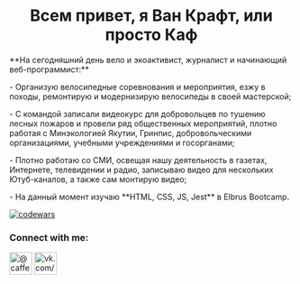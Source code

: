 <h1 align="center">Всем привет, я Ван Крафт, или просто Каф </h1>
<p>**На сегодняшний день вело и экоактивист, журналист и начинающий веб-программист:**</p>
<p>  - Организую велосипедные соревнования и мероприятия, езжу в походы, ремонтирую и модернизирую велосипеды в своей мастерской;</p>
<p>  - С командой записали видеокурс для добровольцев по тушению лесных пожаров и провели ряд общественных мероприятий, плотно работая с Минэкологией Якутии, Гринпис, добровольческими организациями, учебными учреждениями и госорганами;</p>
<p>  - Плотно работаю со СМИ, освещая нашу деятельность в газетах, Интернете, телевидении и радио, записываю видео для нескольких Ютуб-каналов, а также сам монтирую видео;</p>
<p>  - На данный момент изучаю **HTML, CSS, JS, Jest** в Elbrus Bootcamp.</p>
  
  [![codewars](https://www.codewars.com/users/wancraft/badges/small)](https://www.codewars.com/users/wancraft) 
  
### Connect with me:
<p align="left">
<a href="https://t.me/caffeinque" target="blank"><img align="center" src="https://raw.githubusercontent.com/daniilshat/daniilshat/2d7eafe5250314b3d422c86b35de062e0f1f5178/icons/Telegram.svg" alt="@caffeinque" height="40" width="40" /></a>
<a href="https://vk.com/caf77" target="blank"><img align="center" src="https://raw.githubusercontent.com/daniilshat/daniilshat/2d7eafe5250314b3d422c86b35de062e0f1f5178/icons/vk.svg" alt="vk.com/caf77" height="40" width="40" /></a>
</p>
